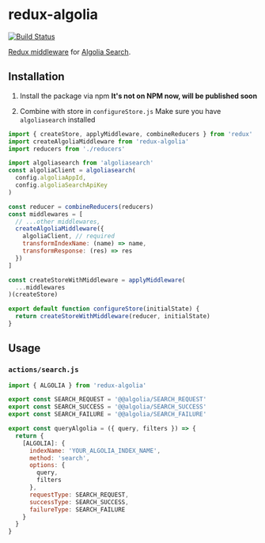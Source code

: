 # redux-algolia

[![Build Status](https://travis-ci.org/ianwang/redux-algolia.svg?branch=master)](https://travis-ci.org/ianwang/redux-algolia)

[Redux middleware](https://redux.js.org/docs/advanced/Middleware.html) for [Algolia Search](https://github.com/algolia/algoliasearch-client-javascript).


## Installation

1. Install the package via npm
**It's not on NPM now, will be published soon**

2. Combine with store in `configureStore.js`
Make sure you have `algoliasearch` installed
```js
import { createStore, applyMiddleware, combineReducers } from 'redux'
import createAlgoliaMiddleware from 'redux-algolia'
import reducers from './reducers'

import algoliasearch from 'algoliasearch'
const algoliaClient = algoliasearch(
  config.algoliaAppId,
  config.algoliaSearchApiKey
)

const reducer = combineReducers(reducers)
const middlewares = [
  // ...other middlewares,
  createAlgoliaMiddleware({
    algoliaClient, // required
    transformIndexName: (name) => name,
    transformResponse: (res) => res
  })
]

const createStoreWithMiddleware = applyMiddleware(
  ...middlewares
)(createStore)

export default function configureStore(initialState) {
  return createStoreWithMiddleware(reducer, initialState)
}
```

## Usage

### `actions/search.js`
```js
import { ALGOLIA } from 'redux-algolia'

export const SEARCH_REQUEST = '@@algolia/SEARCH_REQUEST'
export const SEARCH_SUCCESS = '@@algolia/SEARCH_SUCCESS'
export const SEARCH_FAILURE = '@@algolia/SEARCH_FAILURE'

export const queryAlgolia = ({ query, filters }) => {
  return {
    [ALGOLIA]: {
      indexName: 'YOUR_ALGOLIA_INDEX_NAME',
      method: 'search',
      options: {
        query,
        filters
      },
      requestType: SEARCH_REQUEST,
      successType: SEARCH_SUCCESS,
      failureType: SEARCH_FAILURE
    }
  }
}
```
